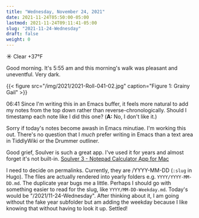 ```yaml
---
title: "Wednesday, November 24, 2021"
date: 2021-11-24T05:50:00-05:00
lastmod: 2021-11-24T09:11:41-05:00
slug: "2021-11-24-Wednesday"
draft: false
weight: 0
---
```


☀️ Clear +37°F

Good morning. It's 5:55 am and this morning's walk was pleasant and uneventful. Very dark.

{{< figure src="/img/2021/2021-Roll-041-02.jpg" caption="Figure 1: Grainy Gail" >}}

06:41 Since I'm writing this in an Emacs buffer, it feels more natural to add my notes from the top down rather than reverse-chronologically. Should I timestamp each note like I did this one? (**A:** No, I don't like it.)

Sorry if today's notes become awash in Emacs minutiae. I'm working this out. There's no question that I _much_ prefer writing in Emacs than a text area in TiddlyWiki or the Drummer outliner.

Good grief, Soulver is such a great app. I've used it for years and almost forget it's not built-in. [Soulver 3 - Notepad Calculator App for Mac](https://soulver.app/)

I need to decide on permalinks. Currently, they are /YYYY-MM-DD (`:slug` in Hugo). The files are actually rendered into yearly folders e.g. `YYYY/YYYY-MM-DD.md`. The duplicate year bugs me a little. Perhaps I should go with something easier to read for the slug, like `YYYY/MM-DD-Weekday.md`. Today's would be "/2021/11-24-Wednesday". After thinking about it, I am going without the fake year subfolder but am adding the weekday because I like knowing that without having to look it up. Settled!

[//]: # "Exported with love from a post written in Org mode"
[//]: # "- https://github.com/kaushalmodi/ox-hugo"

